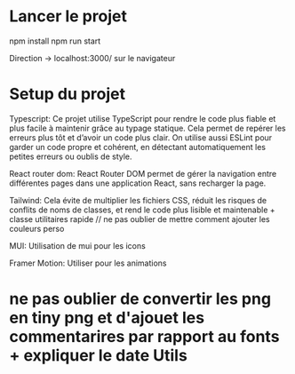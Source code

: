 # Lancer le projet
npm install 
npm run start

Direction -> localhost:3000/ sur le navigateur

# Setup du projet

Typescript:
Ce projet utilise TypeScript pour rendre le code plus fiable et plus facile à maintenir grâce au typage statique. Cela permet de repérer les erreurs plus tôt et d’avoir un code plus clair.
On utilise aussi ESLint pour garder un code propre et cohérent, en détectant automatiquement les petites erreurs ou oublis de style.

React router dom:
React Router DOM permet de gérer la navigation entre différentes pages dans une application React, sans recharger la page.

Tailwind:
Cela évite de multiplier les fichiers CSS, réduit les risques de conflits de noms de classes, et rend le code plus lisible et maintenable + classe utilitaires rapide 
// ne pas oublier de mettre comment ajouter les couleurs perso

MUI:
Utilisation de mui pour les icons

Framer Motion:
Utiliser pour les animations


# ne pas oublier de convertir les png en tiny png et d'ajouet les commentarires par rapport au fonts + expliquer le date Utils



